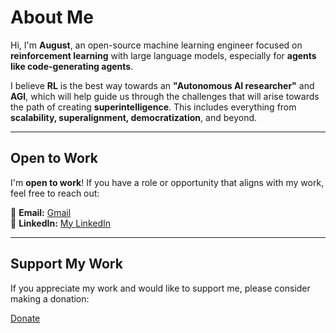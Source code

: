 # About Me

Hi, I'm **August**, an open-source machine learning engineer focused on **reinforcement learning** with large language models, especially for **agents like code-generating agents**.

I believe **RL** is the best way towards an **"Autonomous AI researcher"** and **AGI**, which will help guide us through the challenges that will arise towards the path of creating **superintelligence**. This includes everything from **scalability, superalignment, democratization**, and beyond.

---
## Open to Work

I'm **open to work**! If you have a role or opportunity that aligns with my work, feel free to reach out:  

📩 **Email:** [Gmail](moh.murr@gmail.com)  
🔗 **LinkedIn:** [My LinkedIn](http://www.linkedin.com/in/muhammed-moharrami)  

---
## Support My Work

If you appreciate my work and would like to support me, please consider making a donation:

[Donate](DONATE.md)
